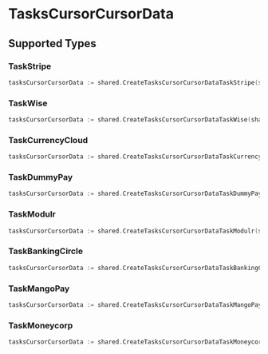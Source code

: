 # TasksCursorCursorData


## Supported Types

### TaskStripe

```go
tasksCursorCursorData := shared.CreateTasksCursorCursorDataTaskStripe(shared.TaskStripe{/* values here */})
```

### TaskWise

```go
tasksCursorCursorData := shared.CreateTasksCursorCursorDataTaskWise(shared.TaskWise{/* values here */})
```

### TaskCurrencyCloud

```go
tasksCursorCursorData := shared.CreateTasksCursorCursorDataTaskCurrencyCloud(shared.TaskCurrencyCloud{/* values here */})
```

### TaskDummyPay

```go
tasksCursorCursorData := shared.CreateTasksCursorCursorDataTaskDummyPay(shared.TaskDummyPay{/* values here */})
```

### TaskModulr

```go
tasksCursorCursorData := shared.CreateTasksCursorCursorDataTaskModulr(shared.TaskModulr{/* values here */})
```

### TaskBankingCircle

```go
tasksCursorCursorData := shared.CreateTasksCursorCursorDataTaskBankingCircle(shared.TaskBankingCircle{/* values here */})
```

### TaskMangoPay

```go
tasksCursorCursorData := shared.CreateTasksCursorCursorDataTaskMangoPay(shared.TaskMangoPay{/* values here */})
```

### TaskMoneycorp

```go
tasksCursorCursorData := shared.CreateTasksCursorCursorDataTaskMoneycorp(shared.TaskMoneycorp{/* values here */})
```

